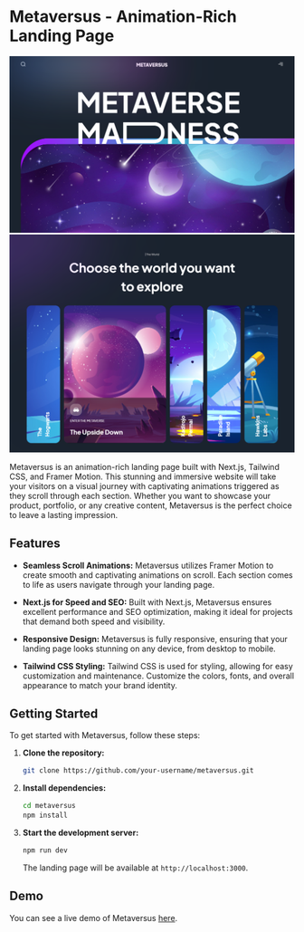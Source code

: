 # Metaversus - Animation-Rich Landing Page

![Metaversus](./public/Metaversus.png)
![Metaversus](./public/metaversus-mid.png)

Metaversus is an animation-rich landing page built with Next.js, Tailwind CSS, and Framer Motion. This stunning and immersive website will take your visitors on a visual journey with captivating animations triggered as they scroll through each section. Whether you want to showcase your product, portfolio, or any creative content, Metaversus is the perfect choice to leave a lasting impression.

## Features

-   **Seamless Scroll Animations:** Metaversus utilizes Framer Motion to create smooth and captivating animations on scroll. Each section comes to life as users navigate through your landing page.

-   **Next.js for Speed and SEO:** Built with Next.js, Metaversus ensures excellent performance and SEO optimization, making it ideal for projects that demand both speed and visibility.

-   **Responsive Design:** Metaversus is fully responsive, ensuring that your landing page looks stunning on any device, from desktop to mobile.

-   **Tailwind CSS Styling:** Tailwind CSS is used for styling, allowing for easy customization and maintenance. Customize the colors, fonts, and overall appearance to match your brand identity.

## Getting Started

To get started with Metaversus, follow these steps:

1. **Clone the repository:**

    ```bash
    git clone https://github.com/your-username/metaversus.git
    ```

2. **Install dependencies:**

    ```bash
    cd metaversus
    npm install
    ```

3. **Start the development server:**

    ```bash
    npm run dev
    ```

    The landing page will be available at `http://localhost:3000`.

## Demo

You can see a live demo of Metaversus [here](https://metaversus-lake.vercel.app/).
